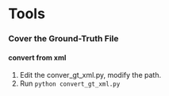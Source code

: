 # Tools

### Cover the Ground-Truth File

#### convert from xml

1. Edit the conver\_gt\_xml.py, modify the path.
2. Run `python convert_gt_xml.py`